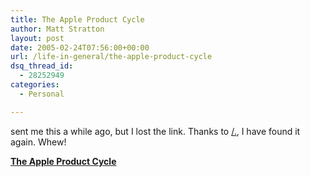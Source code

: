 ```yaml
---
title: The Apple Product Cycle
author: Matt Stratton
layout: post
date: 2005-02-24T07:56:00+00:00
url: /life-in-general/the-apple-product-cycle
dsq_thread_id:
  - 28252949
categories:
  - Personal

---
```

sent me this a while ago, but I lost the link. Thanks to [/.][1], I have found it again. Whew!

**[The Apple Product Cycle][2]**

 [1]: http://slashdot.org
 [2]: http://www.misterbg.org/AppleProductCycle/